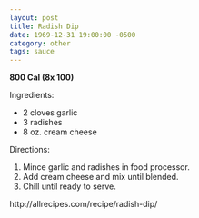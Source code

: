 ```yaml
---
layout: post
title: Radish Dip
date: 1969-12-31 19:00:00 -0500
category: other
tags: sauce
---
```

<b>800 Cal (8x 100)</b>
<p>Ingredients:</p><ul>
<li>2 cloves	garlic</li>
<li>3	radishes</li>
<li>8 oz.	cream cheese</li>
</ul>
<p>Directions:</p>
<ol>
<li>Mince garlic and radishes in food processor.</li>
<li>Add cream cheese and mix until blended.</li>
<li>Chill until ready to serve.</li>
</ol>
http://allrecipes.com/recipe/radish-dip/  
